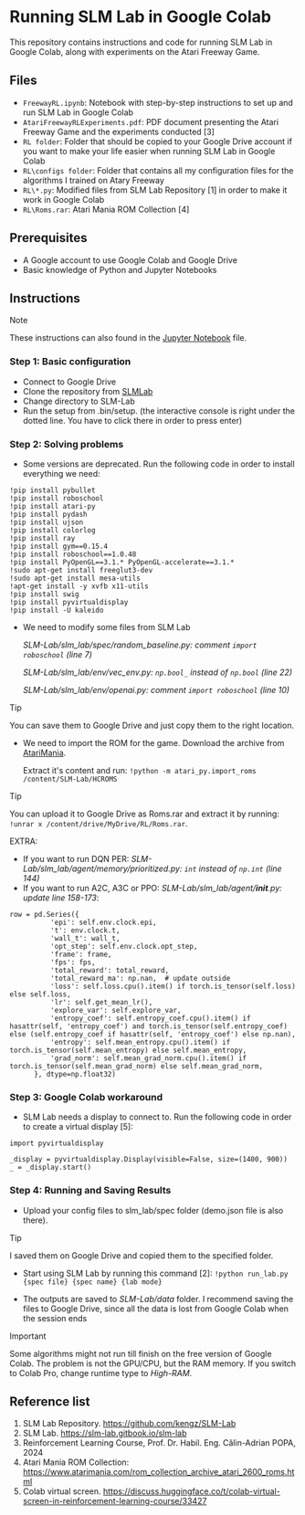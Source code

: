 # Running SLM Lab in Google Colab

This repository contains instructions and code for running SLM Lab in Google Colab, along with experiments on the Atari Freeway Game.

## Files

- `FreewayRL.ipynb`: Notebook with step-by-step instructions to set up and run SLM Lab in Google Colab
- `AtariFreewayRLExperiments.pdf`: PDF document presenting the Atari Freeway Game and the experiments conducted [3]
- `RL folder`: Folder that should be copied to your Google Drive account if you want to make your life easier when running SLM Lab in Google Colab
- `RL\configs folder`: Folder that contains all my configuration files for the algorithms I trained on Atary Freeway
- `RL\*.py`: Modified files from SLM Lab Repository [1] in order to make it work in Google Colab
- `RL\Roms.rar`: Atari Mania ROM Collection [4]


## Prerequisites

- A Google account to use Google Colab and Google Drive
- Basic knowledge of Python and Jupyter Notebooks


## Instructions

> [!NOTE]
> These instructions can also found in the [Jupyter Notebook](FreewayRL.ipynb) file.

### Step 1: Basic configuration

* Connect to Google Drive
* Clone the repository from [SLMLab](https://github.com/kengz/SLM-Lab.git)
* Change directory to SLM-Lab
* Run the setup from .bin/setup. (the interactive console is right under the dotted line. You have to click there in order to press enter)

### Step 2: Solving problems

* Some versions are deprecated. Run the following code in order to install everything we need:
```
!pip install pybullet
!pip install roboschool
!pip install atari-py
!pip install pydash
!pip install ujson
!pip install colorlog
!pip install ray
!pip install gym==0.15.4
!pip install roboschool==1.0.48
!pip install PyOpenGL==3.1.* PyOpenGL-accelerate==3.1.*
!sudo apt-get install freeglut3-dev
!sudo apt-get install mesa-utils
!apt-get install -y xvfb x11-utils
!pip install swig
!pip install pyvirtualdisplay
!pip install -U kaleido
```
* We need to modify some files from SLM Lab

  *SLM-Lab/slm_lab/spec/random_baseline.py: comment `import roboschool` (line 7)*
  
  *SLM-Lab/slm_lab/env/vec_env.py: `np.bool_` instead of `np.bool` (line 22)*
  
  *SLM-Lab/slm_lab/env/openai.py: comment `import roboschool` (line 10)*

> [!TIP]
> You can save them to Google Drive and just copy them to the right location.
  
* We need to import the ROM for the game. Download the archive from [AtariMania](https://www.atarimania.com/rom_collection_archive_atari_2600_roms.html).

  Extract it's content and run: `!python -m atari_py.import_roms /content/SLM-Lab/HCROMS`

> [!TIP]
> You can upload it to Google Drive as Roms.rar and extract it by running: `!unrar x /content/drive/MyDrive/RL/Roms.rar`.

EXTRA:
* If you want to run DQN PER: *SLM-Lab/slm_lab/agent/memory/prioritized.py: `int` instead of `np.int` (line 144)*
* If you want to run A2C, A3C or PPO: *SLM-Lab/slm_lab/agent/__init__.py: update line 158-173*:
```
row = pd.Series({
          'epi': self.env.clock.epi,
          't': env.clock.t,
          'wall_t': wall_t,
          'opt_step': self.env.clock.opt_step,
          'frame': frame,
          'fps': fps,
          'total_reward': total_reward,
          'total_reward_ma': np.nan,  # update outside
          'loss': self.loss.cpu().item() if torch.is_tensor(self.loss) else self.loss,
          'lr': self.get_mean_lr(),
          'explore_var': self.explore_var,
          'entropy_coef': self.entropy_coef.cpu().item() if hasattr(self, 'entropy_coef') and torch.is_tensor(self.entropy_coef) else (self.entropy_coef if hasattr(self, 'entropy_coef') else np.nan),
          'entropy': self.mean_entropy.cpu().item() if torch.is_tensor(self.mean_entropy) else self.mean_entropy,
          'grad_norm': self.mean_grad_norm.cpu().item() if torch.is_tensor(self.mean_grad_norm) else self.mean_grad_norm,
      }, dtype=np.float32)
```
  
### Step 3: Google Colab workaround

* SLM Lab needs a display to connect to. Run the following code in order to create a virtual display [5]:
```
import pyvirtualdisplay

_display = pyvirtualdisplay.Display(visible=False, size=(1400, 900))
_ = _display.start()
```

### Step 4: Running and Saving Results

* Upload your config files to slm_lab/spec folder (demo.json file is also there).

> [!TIP]
> I saved them on Google Drive and copied them to the specified folder.

* Start using SLM Lab by running this command [2]: 
  `!python run_lab.py {spec file} {spec name} {lab mode}`

* The outputs are saved to *SLM-Lab/data* folder. I recommend saving the files to Google Drive, since all the data is lost from Google Colab when the session ends

> [!IMPORTANT]
> Some algorithms might not run till finish on the free version of Google Colab. The problem is not the GPU/CPU, but the RAM memory. If you switch to Colab Pro, change runtime type to *High-RAM*.


## Reference list

1. SLM Lab Repository. https://github.com/kengz/SLM-Lab
2. SLM Lab. https://slm-lab.gitbook.io/slm-lab
3. Reinforcement Learning Course, Prof. Dr. Habil. Eng. Călin-Adrian POPA, 2024
4. Atari Mania ROM Collection: https://www.atarimania.com/rom_collection_archive_atari_2600_roms.html
5. Colab virtual screen. https://discuss.huggingface.co/t/colab-virtual-screen-in-reinforcement-learning-course/33427

